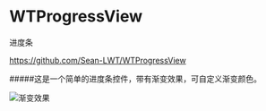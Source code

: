 # WTProgressView
进度条

https://github.com/Sean-LWT/WTProgressView

#####这是一个简单的进度条控件，带有渐变效果，可自定义渐变颜色。

![渐变效果](https://github.com/Sean-LWT/WTProgressView/blob/master/%E5%B1%95%E7%A4%BA.gif)
